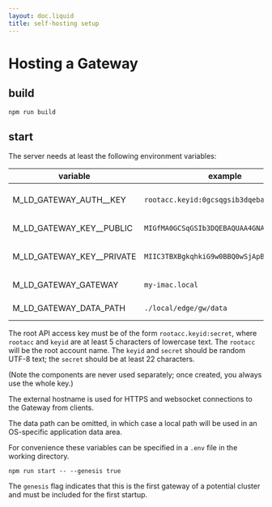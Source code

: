 ```yaml
---
layout: doc.liquid
title: self-hosting setup
---
```

# Hosting a Gateway

## build
```
npm run build
```

## start
The server needs at least the following environment variables:

| variable                  | example                                   | comments            |
|---------------------------|-------------------------------------------|---------------------|
| M_LD_GATEWAY_AUTH__KEY    | `rootacc.keyid:0gcsqgsib3dqebaquaa4gna`   | Root API access key |
| M_LD_GATEWAY_KEY__PUBLIC  | `MIGfMA0GCSqGSIb3DQEBAQUAA4GNADCBiQKB...` | Root public key     |
| M_LD_GATEWAY_KEY__PRIVATE | `MIIC3TBXBgkqhkiG9w0BBQ0wSjApBgkqhkiG...`  | Root private key    |
| M_LD_GATEWAY_GATEWAY      | `my-imac.local`                           | External hostname   |
| M_LD_GATEWAY_DATA_PATH    | `./local/edge/gw/data`                    | Path for data       |

[//]: # (@Petra: suggestion: Let's clarify what should be here. Is this a directory? A file?)

The root API access key must be of the form `rootacc.keyid:secret`, where `rootacc` and `keyid` are at least 5 characters of lowercase text. The `rootacc` will be the root account name. The `keyid` and `secret` should be random UTF-8 text; the `secret` should be at least 22 characters.

(Note the components are never used separately; once created, you always use the whole key.)

The external hostname is used for HTTPS and websocket connections to the Gateway from clients.

The data path can be omitted, in which case a local path will be used in an OS-specific application data area.

For convenience these variables can be specified in a `.env` file in the working directory.

```
npm run start -- --genesis true
```

The `genesis` flag indicates that this is the first gateway of a potential cluster and must be included for the first startup.
